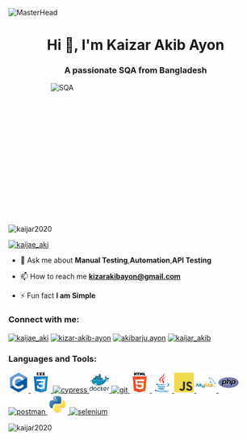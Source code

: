 ![MasterHead](https://www.lambdatest.com/resources/images/codingjag-issue-72-news.gif)
<h1 align="center">Hi 👋, I'm Kaizar Akib Ayon</h1>
<h3 align="center">A passionate SQA from Bangladesh</h3>
<img align="right" alt="SQA" height='280' width="420" margin-top='10'src="https://imgs.search.brave.com/blnUiCEUe24xdZhLiPX51LAdoR-JGTC8VOX2n2Eff-k/rs:fit:860:0:0/g:ce/aHR0cHM6Ly90My5m/dGNkbi5uZXQvanBn/LzA0LzUxLzc5Lzk2/LzM2MF9GXzQ1MTc5/OTYyNV84RmQzVXNO/eG5INWtGWGNmWVJW/bFROeGx0M3lZY2Jj/ZS5qcGc"></img>


<p align="left"> <img src="https://komarev.com/ghpvc/?username=kaijar2020&label=Profile%20views&color=0e75b6&style=flat" alt="kaijar2020" /> </p>

<p align="left"> <a href="https://twitter.com/kaijae_aki" target="blank"><img src="https://img.shields.io/twitter/follow/kaijae_aki?logo=twitter&style=for-the-badge" alt="kaijae_aki" /></a> </p>

- 💬 Ask me about **Manual Testing**,**Automation**,**API Testing**

- 📫 How to reach me **kizarakibayon@gmail.com**

- ⚡ Fun fact **I am Simple**

<h3 align="left">Connect with me:</h3>
<p align="left">
<a href="https://twitter.com/kaijae_aki" target="blank"><img align="center" src="https://raw.githubusercontent.com/rahuldkjain/github-profile-readme-generator/master/src/images/icons/Social/twitter.svg" alt="kaijae_aki" height="30" width="40" /></a>
<a href="https://linkedin.com/in/kizar-akib-ayon" target="blank"><img align="center" src="https://raw.githubusercontent.com/rahuldkjain/github-profile-readme-generator/master/src/images/icons/Social/linked-in-alt.svg" alt="kizar-akib-ayon" height="30" width="40" /></a>
<a href="https://fb.com/akibarju.ayon" target="blank"><img align="center" src="https://raw.githubusercontent.com/rahuldkjain/github-profile-readme-generator/master/src/images/icons/Social/facebook.svg" alt="akibarju.ayon" height="30" width="40" /></a>
<a href="https://instagram.com/kaijar_akib" target="blank"><img align="center" src="https://raw.githubusercontent.com/rahuldkjain/github-profile-readme-generator/master/src/images/icons/Social/instagram.svg" alt="kaijar_akib" height="30" width="40" /></a>
</p>

<h3 align="left">Languages and Tools:</h3>
<p align="left"> <a href="https://www.cprogramming.com/" target="_blank" rel="noreferrer"> <img src="https://raw.githubusercontent.com/devicons/devicon/master/icons/c/c-original.svg" alt="c" width="40" height="40"/> </a> <a href="https://www.w3schools.com/css/" target="_blank" rel="noreferrer"> <img src="https://raw.githubusercontent.com/devicons/devicon/master/icons/css3/css3-original-wordmark.svg" alt="css3" width="40" height="40"/> </a> <a href="https://www.cypress.io" target="_blank" rel="noreferrer"> <img src="https://raw.githubusercontent.com/simple-icons/simple-icons/6e46ec1fc23b60c8fd0d2f2ff46db82e16dbd75f/icons/cypress.svg" alt="cypress" width="40" height="40"/> </a> <a href="https://www.docker.com/" target="_blank" rel="noreferrer"> <img src="https://raw.githubusercontent.com/devicons/devicon/master/icons/docker/docker-original-wordmark.svg" alt="docker" width="40" height="40"/> </a> <a href="https://git-scm.com/" target="_blank" rel="noreferrer"> <img src="https://www.vectorlogo.zone/logos/git-scm/git-scm-icon.svg" alt="git" width="40" height="40"/> </a> <a href="https://www.w3.org/html/" target="_blank" rel="noreferrer"> <img src="https://raw.githubusercontent.com/devicons/devicon/master/icons/html5/html5-original-wordmark.svg" alt="html5" width="40" height="40"/> </a> <a href="https://www.java.com" target="_blank" rel="noreferrer"> <img src="https://raw.githubusercontent.com/devicons/devicon/master/icons/java/java-original.svg" alt="java" width="40" height="40"/> </a> <a href="https://developer.mozilla.org/en-US/docs/Web/JavaScript" target="_blank" rel="noreferrer"> <img src="https://raw.githubusercontent.com/devicons/devicon/master/icons/javascript/javascript-original.svg" alt="javascript" width="40" height="40"/> </a> <a href="https://www.mysql.com/" target="_blank" rel="noreferrer"> <img src="https://raw.githubusercontent.com/devicons/devicon/master/icons/mysql/mysql-original-wordmark.svg" alt="mysql" width="40" height="40"/> </a> <a href="https://www.php.net" target="_blank" rel="noreferrer"> <img src="https://raw.githubusercontent.com/devicons/devicon/master/icons/php/php-original.svg" alt="php" width="40" height="40"/> </a> <a href="https://postman.com" target="_blank" rel="noreferrer"> <img src="https://www.vectorlogo.zone/logos/getpostman/getpostman-icon.svg" alt="postman" width="40" height="40"/> </a> <a href="https://www.python.org" target="_blank" rel="noreferrer"> <img src="https://raw.githubusercontent.com/devicons/devicon/master/icons/python/python-original.svg" alt="python" width="40" height="40"/> </a> <a href="https://www.selenium.dev" target="_blank" rel="noreferrer"> <img src="https://raw.githubusercontent.com/detain/svg-logos/780f25886640cef088af994181646db2f6b1a3f8/svg/selenium-logo.svg" alt="selenium" width="40" height="40"/> </a> </p>

<p><img align="center" src="https://github-readme-stats.vercel.app/api/top-langs?username=kaijar2020&show_icons=true&locale=en&layout=compact" alt="kaijar2020" /></p>
